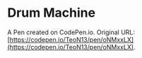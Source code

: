 # Drum Machine

A Pen created on CodePen.io. Original URL: [https://codepen.io/TeoN13/pen/oNMxxLX](https://codepen.io/TeoN13/pen/oNMxxLX).

